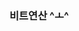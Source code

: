 ### 비트연산 ^ㅗ^
<!--
**apircity/apircity** is a ✨ _special_ ✨ repository because its `README.md` (this file) appears on your GitHub profile.

Here are some ideas to get you started:
<img scr="https://vo.la/BvkwS">
- 🔭 I’m currently working on ...
- 🌱 I’m currently learning ...
- 👯 I’m looking to collaborate on ...
- 🤔 I’m looking for help with ...
- 💬 Ask me about ...
- 📫 How to reach me: ...
- 😄 Pronouns: ...
- ⚡ Fun fact: ...
-->
